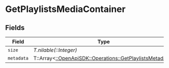 # GetPlaylistsMediaContainer


## Fields

| Field                                                                                                       | Type                                                                                                        | Required                                                                                                    | Description                                                                                                 | Example                                                                                                     |
| ----------------------------------------------------------------------------------------------------------- | ----------------------------------------------------------------------------------------------------------- | ----------------------------------------------------------------------------------------------------------- | ----------------------------------------------------------------------------------------------------------- | ----------------------------------------------------------------------------------------------------------- |
| `size`                                                                                                      | *T.nilable(::Integer)*                                                                                      | :heavy_minus_sign:                                                                                          | N/A                                                                                                         | 4                                                                                                           |
| `metadata`                                                                                                  | T::Array<[::OpenApiSDK::Operations::GetPlaylistsMetadata](../../models/operations/getplaylistsmetadata.md)> | :heavy_minus_sign:                                                                                          | N/A                                                                                                         |                                                                                                             |
